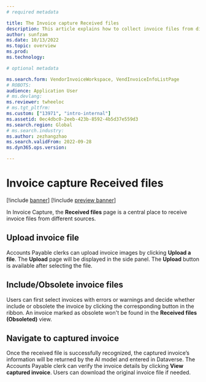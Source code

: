 ```yaml
---
# required metadata

title: The Invoice capture Received files
description: This article explains how to collect invoice files from different sources in Invoice capture.
author: sunfzam
ms.date: 10/13/2022
ms.topic: overview
ms.prod: 
ms.technology: 

# optional metadata

ms.search.form: VendorInvoiceWorkspace, VendInvoiceInfoListPage
# ROBOTS: 
audience: Application User
# ms.devlang: 
ms.reviewer: twheeloc
# ms.tgt_pltfrm: 
ms.custom: ["13971", "intro-internal"]
ms.assetid: 0ec4dbc0-2eeb-423b-8592-4b5d37e559d3
ms.search.region: Global
# ms.search.industry: 
ms.author: zezhangzhao
ms.search.validFrom: 2022-09-28
ms.dyn365.ops.version: 

---
```


# Invoice capture Received files

[!include [banner](../includes/banner.md)]
[!include [preview banner](../includes/preview-banner.md)]

In Invoice Capture, the **Received files** page is a central place to receive invoice files from different sources. 

## Upload invoice file
Accounts Payable clerks can upload invoice images by clicking  **Upload a file**. The **Upload** page will be displayed in the side panel. 
The **Upload** button is available after selecting the file.

## Include/Obsolete invoice files
Users can first select invoices with errors or warnings and decide whether include or obsolete the invoice by clicking the corresponding button in the ribbon. 
An invoice marked as obsolete won't be found in the **Received files (Obsoleted)** view.

## Navigate to captured invoice
Once the received file is successfully recognized, the captured invoice’s information will be returned by the AI model and entered in Dataverse. The Accounts Payable 
clerk can verify the invoice details by clicking **View captured invoice**. Users can download the original invoice file if needed. 

